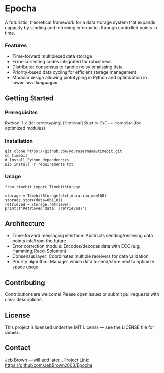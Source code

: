 # Epocha
A futuristic, theoretical framework for a data storage system that expands capacity by sending and retrieving information through controlled points in time.

### Features

- Time-forward multiplexed data storage
- Error-correcting codes integrated for robustness
- Distributed consensus to handle noisy or missing data
- Priority-based data cycling for efficient storage management
- Modular design allowing prototyping in Python and optimization in lower-level languages

## Getting Started

### Prerequisites
Python 3.x (for prototyping)
[Optional] Rust or C/C++ compiler (for optimized modules)

### Installation

```
git clone https://github.com/yourusername/timebit.git
cd timebit
# Install Python dependencies
pip install -r requirements.txt
```

### Usage

```
from timebit import TimebitStorage

storage = TimebitStorage(slot_duration_ms=100)
storage.store(data=0b1101)
retrieved = storage.retrieve()
print(f"Retrieved data: {retrieved}")
```

## Architecture

- Time-forward messaging interface: Abstracts sending/receiving data points into/from the future
- Error correction module: Encodes/decodes data with ECC (e.g., Hamming, Reed-Solomon)
- Consensus layer: Coordinates multiple receivers for data validation
- Priority algorithm: Manages which data to send/store next to optimize space usage

## Contributing

Contributions are welcome! Please open issues or submit pull requests with clear descriptions.

## License

This project is licensed under the MIT License — see the LICENSE file for details.

## Contact

Jeb Brown — will add later...
Project Link: https://github.com/JebBrown2003/Epocha
